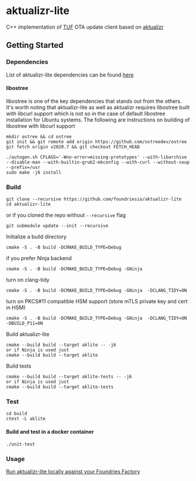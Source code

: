 # aktualizr-lite


C++ implementation of [TUF](https://theupdateframework.io/) OTA update client based on [aktualizr](https://github.com/advancedtelematic/aktualizr)


## Getting Started

### Dependencies
List of aktualizr-lite dependencies can be found [here](https://github.com/advancedtelematic/aktualizr#dependencies)

#### libostree
libostree is one of the key dependencies that stands out from the others.
It's worth noting that aktualizr-lite as well as aktualizr requires libostree built with libcurl support which is not so in the case of default libostree installation for Ubuntu systems.
The following are instructions on building of libostree with libcurl support
```
mkdir ostree && cd ostree
git init && git remote add origin https://github.com/ostreedev/ostree
git fetch origin v2020.7 && git checkout FETCH_HEAD

./autogen.sh CFLAGS='-Wno-error=missing-prototypes' --with-libarchive --disable-man --with-builtin-grub2-mkconfig --with-curl --without-soup --prefix=/usr
sudo make -j6 install
```

### Build

```
git clone --recursive https://github.com/foundriesio/aktualizr-lite
cd aktualizr-lite
```
or if you cloned the repo without `--recursive` flag
```
git submodule update --init --recursive
```
Initialize a build directory
```
cmake -S . -B build -DCMAKE_BUILD_TYPE=Debug
```
if you prefer Ninja backend
```
cmake -S . -B build -DCMAKE_BUILD_TYPE=Debug -GNinja
```
turn on clang-tidy
```
cmake -S . -B build -DCMAKE_BUILD_TYPE=Debug -GNinja  -DCLANG_TIDY=ON
```
turn on PKCS#11 compatible HSM support (store mTLS private key and cert in HSM)
```
cmake -S . -B build -DCMAKE_BUILD_TYPE=Debug -GNinja  -DCLANG_TIDY=ON -DBUILD_P11=ON
```

Build aktualizr-lite
```
cmake --build build --target aklite -- -j6
or if Ninja is used just
cmake --build build --target aklite
```

Build tests
```
cmake --build build --target aklite-tests -- -j6
or if Ninja is used just
cmake --build build --target aklite-tests
```

### Test
```
cd build
ctest -L aklite
```

#### Build and test in a docker container
```
./unit-test
```

### Usage
[Run aktualizr-lite locally against your Foundries Factory](./how-to-run-locally.md)
